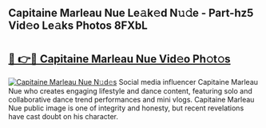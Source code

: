 ## Capitaine Marleau Nue Le𝚊k𝚎d N𝚞𝚍e - Part-hz5 Vid𝚎o Le𝚊ks Photos 8FXbL

# <h2><a href="http://fb513mx.evod.top/?m=Capitaine+Marleau+Nue">🔗 👉🔴 Capitaine Marleau Nue Vid𝚎o Ph𝚘t𝚘s</a></h2>

[![Capitaine Marleau Nue N𝚞d𝚎s](https://i.imgur.com/8V9OHl7.gif)](http://fb513mx.evod.top/?m=Capitaine+Marleau+Nue)
Social media influencer Capitaine Marleau Nue who creates engaging lifestyle and dance content, featuring solo and collaborative dance trend performances and mini vlogs. Capitaine Marleau Nue public image is one of integrity and honesty, but recent revelations have cast doubt on his character. 
